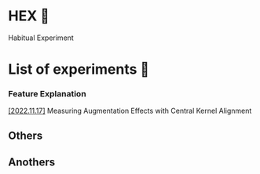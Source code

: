 # HEX 🦖

Habitual Experiment 


# List of experiments 🧪

### Feature Explanation

[[2022.11.17]](experiments/1_measuring_augmentation_effects_with_central_kernel_alignment) Measuring Augmentation Effects with Central Kernel Alignment


## Others


## Anothers